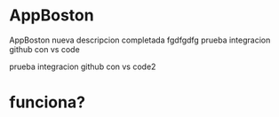# AppBoston
AppBoston
nueva descripcion completada
fgdfgdfg
prueba integracion github con vs code

prueba integracion github con vs code2

<h1>funciona?</h1>